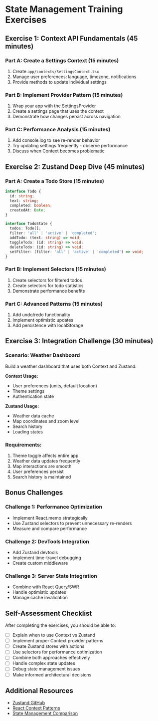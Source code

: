 # State Management Training Exercises

## Exercise 1: Context API Fundamentals (45 minutes)

### Part A: Create a Settings Context (15 minutes)
1. Create `app/contexts/SettingsContext.tsx`
2. Manage user preferences: language, timezone, notifications
3. Provide methods to update individual settings

### Part B: Implement Provider Pattern (15 minutes)
1. Wrap your app with the SettingsProvider
2. Create a settings page that uses the context
3. Demonstrate how changes persist across navigation

### Part C: Performance Analysis (15 minutes)
1. Add console.log to see re-render behavior
2. Try updating settings frequently - observe performance
3. Discuss when Context becomes problematic

## Exercise 2: Zustand Deep Dive (45 minutes)

### Part A: Create a Todo Store (15 minutes)
```typescript
interface Todo {
  id: string;
  text: string;
  completed: boolean;
  createdAt: Date;
}

interface TodoState {
  todos: Todo[];
  filter: 'all' | 'active' | 'completed';
  addTodo: (text: string) => void;
  toggleTodo: (id: string) => void;
  deleteTodo: (id: string) => void;
  setFilter: (filter: 'all' | 'active' | 'completed') => void;
}
```

### Part B: Implement Selectors (15 minutes)
1. Create selectors for filtered todos
2. Create selectors for todo statistics
3. Demonstrate performance benefits

### Part C: Advanced Patterns (15 minutes)
1. Add undo/redo functionality
2. Implement optimistic updates
3. Add persistence with localStorage

## Exercise 3: Integration Challenge (30 minutes)

### Scenario: Weather Dashboard
Build a weather dashboard that uses both Context and Zustand:

**Context Usage:**
- User preferences (units, default location)
- Theme settings
- Authentication state

**Zustand Usage:**
- Weather data cache
- Map coordinates and zoom level
- Search history
- Loading states

### Requirements:
1. Theme toggle affects entire app
2. Weather data updates frequently
3. Map interactions are smooth
4. User preferences persist
5. Search history is maintained

## Bonus Challenges

### Challenge 1: Performance Optimization
- Implement React.memo strategically
- Use Zustand selectors to prevent unnecessary re-renders
- Measure and compare performance

### Challenge 2: DevTools Integration
- Add Zustand devtools
- Implement time-travel debugging
- Create custom middleware

### Challenge 3: Server State Integration
- Combine with React Query/SWR
- Handle optimistic updates
- Manage cache invalidation

## Self-Assessment Checklist

After completing the exercises, you should be able to:

- [ ] Explain when to use Context vs Zustand
- [ ] Implement proper Context provider patterns
- [ ] Create Zustand stores with actions
- [ ] Use selectors for performance optimization
- [ ] Combine both approaches effectively
- [ ] Handle complex state updates
- [ ] Debug state management issues
- [ ] Make informed architectural decisions

## Additional Resources

- [Zustand GitHub](https://github.com/pmndrs/zustand)
- [React Context Patterns](https://kentcdodds.com/blog/how-to-use-react-context-effectively)
- [State Management Comparison](https://blog.logrocket.com/react-state-management-tools/)